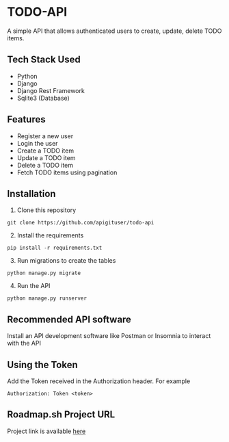 # TODO-API
A simple API that allows authenticated users to create, update, delete TODO items.  

## Tech Stack Used
- Python
- Django
- Django Rest Framework
- Sqlite3 (Database)

## Features
- Register a new user
- Login the user
- Create a TODO item
- Update a TODO item
- Delete a TODO item
- Fetch TODO items using pagination

## Installation
1. Clone this repository
```
git clone https://github.com/apigituser/todo-api
```
2. Install the requirements
```
pip install -r requirements.txt
```
3. Run migrations to create the tables
```
python manage.py migrate
```
4. Run the API
```
python manage.py runserver
```

## Recommended API software
Install an API development software like Postman or Insomnia to interact with the API  

## Using the Token
Add the Token received in the Authorization header. For example  
```
Authorization: Token <token>
```

## Roadmap.sh Project URL
Project link is available [here](https://roadmap.sh/projects/todo-list-api)

